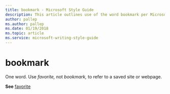 ```yaml
---
title: bookmark - Microsoft Style Guide
description: This article outlines use of the word bookmark per Microsoft style guidelines.
author: pallep
ms.author: pallep
ms.date: 01/19/2018
ms.topic: article
ms.service: microsoft-writing-style-guide
---
```


# bookmark

One word. Use *favorite,* not *bookmark,* to refer to a saved site or webpage.

**See** [favorite](~/a-z-word-list-term-collections/f/favorite.md)
